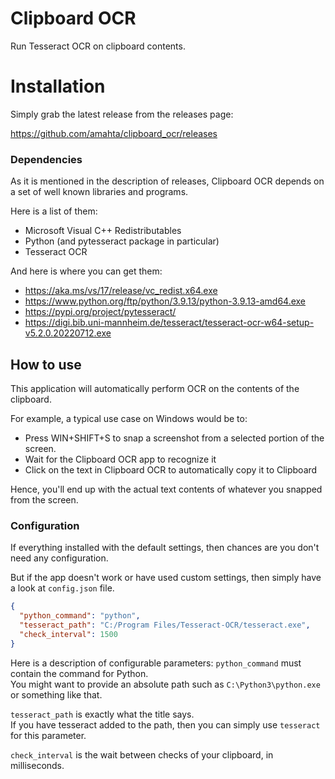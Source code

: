 # Clipboard OCR

Run Tesseract OCR on clipboard contents.

# Installation

Simply grab the latest release from the releases page:

https://github.com/amahta/clipboard_ocr/releases

### Dependencies

As it is mentioned in the description of releases, Clipboard OCR depends on a set of well known libraries and programs.

Here is a list of them:

* Microsoft Visual C++ Redistributables
* Python (and pytesseract package in particular)
* Tesseract OCR

And here is where you can get them:

* https://aka.ms/vs/17/release/vc_redist.x64.exe
* https://www.python.org/ftp/python/3.9.13/python-3.9.13-amd64.exe
* https://pypi.org/project/pytesseract/
* https://digi.bib.uni-mannheim.de/tesseract/tesseract-ocr-w64-setup-v5.2.0.20220712.exe

## How to use

This application will automatically perform OCR on the contents of the clipboard.

For example, a typical use case on Windows would be to:

* Press WIN+SHIFT+S to snap a screenshot from a selected portion of the screen.
* Wait for the Clipboard OCR app to recognize it
* Click on the text in Clipboard OCR to automatically copy it to Clipboard

Hence, you'll end up with the actual text contents of whatever you snapped from the screen.

### Configuration

If everything installed with the default settings, then chances are you don't need any configuration.

But if the app doesn't work or have used custom settings, then simply have a look at `config.json` file.

```json
{
  "python_command": "python",
  "tesseract_path": "C:/Program Files/Tesseract-OCR/tesseract.exe",
  "check_interval": 1500
}
```

Here is a description of configurable parameters:
`python_command` must contain the command for Python.
<br>
You might want to provide an absolute path such as `C:\Python3\python.exe` or something like that.

`tesseract_path` is exactly what the title says.
<br>
If you have tesseract added to the path, then you can simply use `tesseract` for this parameter.

`check_interval` is the wait between checks of your clipboard, in milliseconds.
